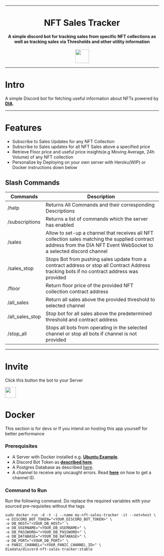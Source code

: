 <div align="center">
    <hr>
    <h1>NFT Sales Tracker</h1>
    <strong>
        A simple discord bot for tracking sales from specific NFT collections as well as tracking sales via Thresholds and other utility information
    </strong><br><br>
    <a href="http://bit.ly/3EmFRgE"><img src="https://img.shields.io/badge/%20-INVITE%20BOT-7F00FF.svg?style=for-the-badge&logo=discord" height="45" /></a>
<br>
</div>



---

# Intro

A simple Discord bot for fetching useful information about NFTs powered by [**DIA**](https://www.diadata.org).

---

# Features

- Subscribe to Sales Updates for any NFT Collection
- Subscribe to Sales updates for all NFT Sales above a specified price
- Retrieve Floor price and useful price insights(e.g Moving Average, 24h Volume) of any NFT collection
- Personalize by Deploying on your own server with Heroku(WIP) or Docker instructions down below

Slash Commands
---

| Commands        | Description                                                                                                                                                            |
|-----------------|------------------------------------------------------------------------------------------------------------------------------------------------------------------------|
| /help           | Returns All Commands and their corresponding Descriptions                                                                                                              |
| /subscriptions  | Returns a list of commands    which the server has enabled                                                                                                             |
| /sales          | Allow to set-up a channel that receives all NFT collection sales matching the supplied contract address from the DIA NFT Event WebSocket to a selected discord channel | 
| /sales_stop     | Stops Bot from pushing sales update from a contract address or stop all Contract Address tracking bots if no contract address was provided                             |                                                                                                                                                                  |
| /floor          | Return floor price of the provided NFT collection contract address                                                                                                     |
| /all_sales      | Return all sales above the provided threshold to selected channel                                                                                                      |
| /all_sales_stop | Stop bot for all sales above the predetermined threshold and contract address                                                                                          |
| /stop_all       | Stops all bots from operating in the selected channel or stop all bots if channel is not provided                                                                      |

---

# Invite

Click this button the bot to your Server

<a href="http://bit.ly/3EmFRgE"><img src="https://img.shields.io/badge/%20-INVITE%20BOT-7F00FF.svg?style=for-the-badge&logo=discord" height="35" /></a>

# Docker

This section is for devs or If you intend on hosting this app yourself for better performance

### Prerequisites

- A Server with Docker installed e.g. [**Ubuntu Example**](https://docs.docker.com/engine/install/ubuntu/).
- A Discord Bot Token as [**described
  here**](https://github.com/reactiflux/discord-irc/wiki/Creating-a-discord-bot-&-getting-a-token).
- A Postgres Database as described [here](https://www.makeuseof.com/install-configure-postgresql-on-ubuntu/). 
- A channel to receive any uncaught errors. Read [**here**](https://turbofuture.com/internet/Discord-Channel-ID) on how
  to get a channel ID.

### Command to Run

Run the following command. Do replace the required variables with your sourced pre-requisites without the tags

```
sudo docker run -d -t -i --name my-nft-sales-tracker -it --net=host \
-e DISCORD_BOT_TOKEN="<YOUR_DISCORD_BOT_TOKEN>" \
-e DB_HOST="<YOUR_DB_HOST>" \
-e DB_USERNAME="<YOUR_DB_USERNAME>" \
-e DB_PASSWORD="<YOUR_DB_PASSWORD>" \
-e DB_DATABASE="<YOUR_DB_DATABASE>" \
-e DB_PORT="<YOUR_DB_PORT>" \
-e PANIC_CHANNEL="<YOUR_PANIC_CHANNEL_ID>" \
diadata/discord-nft-sales-tracker:stable 
```

